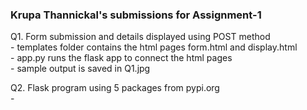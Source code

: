 ### Krupa Thannickal's submissions for Assignment-1

Q1. Form submission and details displayed using POST method    
      - templates folder contains the html pages form.html and display.html  
      - app.py runs the flask app to connect the html pages  
      - sample output is saved in Q1.jpg  
      
Q2. Flask program using 5 packages from pypi.org  
      - 
